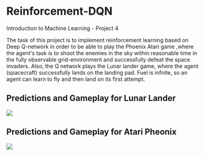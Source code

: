 # Reinforcement-DQN
Introduction to Machine Learning - Project 4


The task of this project is to implement reinforcement learning based on Deep Q-network in order to be able
to play the Phoenix Atari game ,where the agent's task is to shoot the enemies in the sky within reasonable
time in the fully observable grid-environment and successfully defeat the space invaders. Also, the Q network
plays the Lunar lander game, where the agent (spacecraft) successfully lands on the landing pad. Fuel is
infnite, so an agent can learn to fly and then land on its first attempt. 

## Predictions and Gameplay for Lunar Lander 
![](assets/Lunar_Lander.gif)


## Predictions and Gameplay for Atari Pheonix 
![](assets/Atari_Phoenix.gif)
